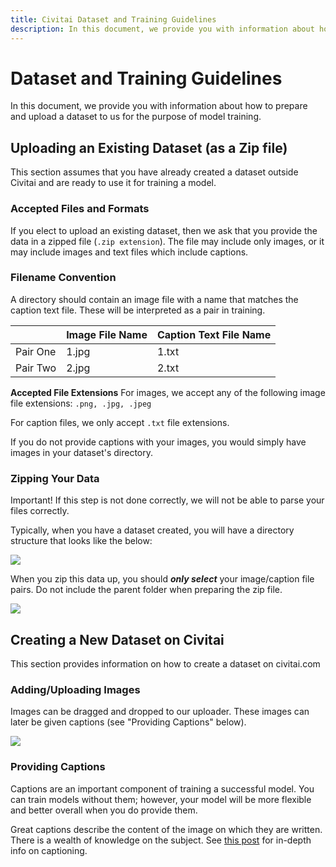 ```yaml
---
title: Civitai Dataset and Training Guidelines
description: In this document, we provide you with information about how to prepare and upload a dataset to us for the purpose of model training. 
---
```


# Dataset and Training Guidelines
In this document, we provide you with information about how to prepare and upload a dataset to us for the purpose of model training.

## Uploading an Existing Dataset (as a Zip file)
This section assumes that you have already created a dataset outside Civitai and are ready to use it for training a model.

### Accepted Files and Formats
If you elect to upload an existing dataset, then we ask that you provide the data in a zipped file (`.zip extension`). The file may include only images, or it may include images and text files which include captions. 

### Filename Convention
A directory should contain an image file with a name that matches the caption text file. These will be interpreted as a pair in training.

|     | Image File Name | Caption Text File Name |
| --- | --------------- | ---------------------- |
| Pair One    | 1.jpg           | 1.txt                  |
| Pair Two    | 2.jpg           | 2.txt                  |


**Accepted File Extensions**
For images, we accept any of the following image file extensions: `.png, .jpg, .jpeg`

For caption files, we only accept `.txt` file extensions. 

If you do not provide captions with your images, you would simply have images in your dataset's directory.

### Zipping Your Data
Important! If this step is not done correctly, we will not be able to parse your files correctly.

Typically, when you have a dataset created, you will have a directory structure that looks like the below:

![](https://hackmd.io/_uploads/r1iu09Tn3.png)

When you zip this data up, you should ***only select*** your image/caption file pairs. Do not include the parent folder when preparing the zip file.

![](https://hackmd.io/_uploads/SyCpo-ea2.png)



## Creating a New Dataset on Civitai
This section provides information on how to create a dataset on civitai.com

### Adding/Uploading Images
Images can be dragged and dropped to our uploader. These images can later be given captions (see "Providing Captions" below).

![](https://hackmd.io/_uploads/S1ZpOZxa2.png)


### Providing Captions
Captions are an important component of training a successful model. You can train models without them; however, your model will be more flexible and better overall when you do provide them. 

Great captions describe the content of the image on which they are written. There is a wealth of knowledge on the subject. See [this post](https://www.reddit.com/r/StableDiffusion/comments/119307l/what_is_the_process_of_captioning_for_lora/) for in-depth info on captioning. 
